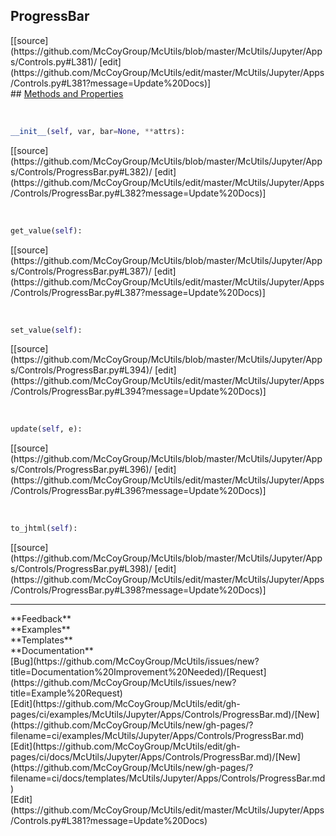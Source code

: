 ## <a id="McUtils.McUtils.Jupyter.Apps.Controls.ProgressBar">ProgressBar</a> 

<div class="docs-source-link" markdown="1">
[[source](https://github.com/McCoyGroup/McUtils/blob/master/McUtils/Jupyter/Apps/Controls.py#L381)/
[edit](https://github.com/McCoyGroup/McUtils/edit/master/McUtils/Jupyter/Apps/Controls.py#L381?message=Update%20Docs)]
</div>









<div class="collapsible-section">
 <div class="collapsible-section collapsible-section-header" markdown="1">
## <a class="collapse-link" data-toggle="collapse" href="#methods" markdown="1"> Methods and Properties</a> <a class="float-right" data-toggle="collapse" href="#methods"><i class="fa fa-chevron-down"></i></a>
 </div>
 <div class="collapsible-section collapsible-section-body collapse show" id="methods" markdown="1">
 
<a id="McUtils.McUtils.Jupyter.Apps.Controls.ProgressBar.__init__" class="docs-object-method">&nbsp;</a> 
```python
__init__(self, var, bar=None, **attrs): 
```
<div class="docs-source-link" markdown="1">
[[source](https://github.com/McCoyGroup/McUtils/blob/master/McUtils/Jupyter/Apps/Controls/ProgressBar.py#L382)/
[edit](https://github.com/McCoyGroup/McUtils/edit/master/McUtils/Jupyter/Apps/Controls/ProgressBar.py#L382?message=Update%20Docs)]
</div>


<a id="McUtils.McUtils.Jupyter.Apps.Controls.ProgressBar.get_value" class="docs-object-method">&nbsp;</a> 
```python
get_value(self): 
```
<div class="docs-source-link" markdown="1">
[[source](https://github.com/McCoyGroup/McUtils/blob/master/McUtils/Jupyter/Apps/Controls/ProgressBar.py#L387)/
[edit](https://github.com/McCoyGroup/McUtils/edit/master/McUtils/Jupyter/Apps/Controls/ProgressBar.py#L387?message=Update%20Docs)]
</div>


<a id="McUtils.McUtils.Jupyter.Apps.Controls.ProgressBar.set_value" class="docs-object-method">&nbsp;</a> 
```python
set_value(self): 
```
<div class="docs-source-link" markdown="1">
[[source](https://github.com/McCoyGroup/McUtils/blob/master/McUtils/Jupyter/Apps/Controls/ProgressBar.py#L394)/
[edit](https://github.com/McCoyGroup/McUtils/edit/master/McUtils/Jupyter/Apps/Controls/ProgressBar.py#L394?message=Update%20Docs)]
</div>


<a id="McUtils.McUtils.Jupyter.Apps.Controls.ProgressBar.update" class="docs-object-method">&nbsp;</a> 
```python
update(self, e): 
```
<div class="docs-source-link" markdown="1">
[[source](https://github.com/McCoyGroup/McUtils/blob/master/McUtils/Jupyter/Apps/Controls/ProgressBar.py#L396)/
[edit](https://github.com/McCoyGroup/McUtils/edit/master/McUtils/Jupyter/Apps/Controls/ProgressBar.py#L396?message=Update%20Docs)]
</div>


<a id="McUtils.McUtils.Jupyter.Apps.Controls.ProgressBar.to_jhtml" class="docs-object-method">&nbsp;</a> 
```python
to_jhtml(self): 
```
<div class="docs-source-link" markdown="1">
[[source](https://github.com/McCoyGroup/McUtils/blob/master/McUtils/Jupyter/Apps/Controls/ProgressBar.py#L398)/
[edit](https://github.com/McCoyGroup/McUtils/edit/master/McUtils/Jupyter/Apps/Controls/ProgressBar.py#L398?message=Update%20Docs)]
</div>
 </div>
</div>












---


<div markdown="1" class="text-secondary">
<div class="container">
  <div class="row">
   <div class="col" markdown="1">
**Feedback**   
</div>
   <div class="col" markdown="1">
**Examples**   
</div>
   <div class="col" markdown="1">
**Templates**   
</div>
   <div class="col" markdown="1">
**Documentation**   
</div>
   <div class="col" markdown="1">
   
</div>
   <div class="col" markdown="1">
   
</div>
   <div class="col" markdown="1">
   
</div>
</div>
  <div class="row">
   <div class="col" markdown="1">
[Bug](https://github.com/McCoyGroup/McUtils/issues/new?title=Documentation%20Improvement%20Needed)/[Request](https://github.com/McCoyGroup/McUtils/issues/new?title=Example%20Request)   
</div>
   <div class="col" markdown="1">
[Edit](https://github.com/McCoyGroup/McUtils/edit/gh-pages/ci/examples/McUtils/Jupyter/Apps/Controls/ProgressBar.md)/[New](https://github.com/McCoyGroup/McUtils/new/gh-pages/?filename=ci/examples/McUtils/Jupyter/Apps/Controls/ProgressBar.md)   
</div>
   <div class="col" markdown="1">
[Edit](https://github.com/McCoyGroup/McUtils/edit/gh-pages/ci/docs/McUtils/Jupyter/Apps/Controls/ProgressBar.md)/[New](https://github.com/McCoyGroup/McUtils/new/gh-pages/?filename=ci/docs/templates/McUtils/Jupyter/Apps/Controls/ProgressBar.md)   
</div>
   <div class="col" markdown="1">
[Edit](https://github.com/McCoyGroup/McUtils/edit/master/McUtils/Jupyter/Apps/Controls.py#L381?message=Update%20Docs)   
</div>
   <div class="col" markdown="1">
   
</div>
   <div class="col" markdown="1">
   
</div>
   <div class="col" markdown="1">
   
</div>
</div>
</div>
</div>